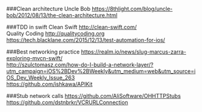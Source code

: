 
###Clean architecture
Uncle Bob https://8thlight.com/blog/uncle-bob/2012/08/13/the-clean-architecture.html  

###TDD in swift
Clean Swift http://clean-swift.com/  
Quality Coding http://qualitycoding.org  
https://tech.blacklane.com/2015/12/13/test-automation-for-ios/  


###Best networking practice
https://realm.io/news/slug-marcus-zarra-exploring-mvcn-swift/  
http://szulctomasz.com/how-do-I-build-a-network-layer/?utm_campaign=iOS%2BDev%2BWeekly&utm_medium=web&utm_source=iOS_Dev_Weekly_Issue_263  
https://github.com/ishkawa/APIKit

###Stub network calls
https://github.com/AliSoftware/OHHTTPStubs  
https://github.com/dstnbrkr/VCRURLConnection
